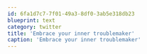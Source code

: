 ```yaml
---
id: 6fa1d7c7-7f01-49a3-8df0-3ab5e318db23
blueprint: text
category: twitter
title: 'Embrace your inner troublemaker'
caption: 'Embrace your inner troublemaker'
---
```

